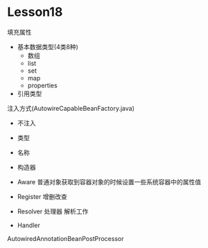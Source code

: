 # Lesson18

填充属性
- 基本数据类型(4类8种)
  - 数组
  - list
  - set 
  - map
  - properties
- 引用类型

注入方式(AutowireCapableBeanFactory.java)
- 不注入
- 类型
- 名称
- 构造器

- Aware 普通对象获取到容器对象的时候设置一些系统容器中的属性值
- Register 增删改查
- Resolver 处理器 解析工作
- Handler


AutowiredAnnotationBeanPostProcessor
